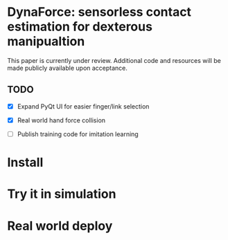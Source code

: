 # DynaForce: sensorless contact estimation for dexterous manipualtion

This paper is currently under review. Additional code and resources will be made publicly available upon acceptance.


## TODO
- [x] Expand PyQt UI for easier finger/link selection
- [x] Real world hand force collision
- [ ] Publish training code for imitation learning


# Install 




# Try it in simulation


# Real world deploy

